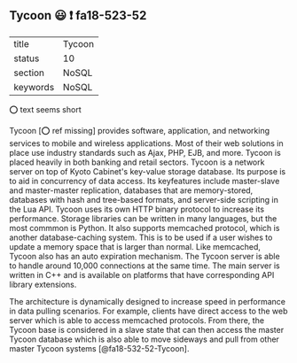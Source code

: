 ## Tycoon :smiley: :exclamation: fa18-523-52


|          |            |
| -------- | ---------- |
| title    | Tycoon     | 
| status   | 10         |
| section  | NoSQL      |
| keywords | NoSQL      |

:o: text seems short

Tycoon [:o: ref missing] provides software, application, and networking services to 
mobile and wireless applications. Most of their web solutions in place
use industry standards such as Ajax, PHP, EJB, and more. Tycoon is 
placed heavily in both banking and retail sectors. Tycoon is a network
server on top of Kyoto Cabinet's key-value storage database. Its 
purpose is to aid in concurrency of data access. Its keyfeatures 
include master-slave and master-master replication, databases that are
memory-stored, databases with hash and tree-based formats, and 
server-side scripting in the Lua API. Tycoon uses its own HTTP
binary protocol to increase its performance. Storage libraries can be
written in many languages, but the most commmon is Python. It also
supports memcached protocol, which is another database-caching system.
This is to be used if a user wishes to update a memory space that is
larger than normal. Like memcached, Tycoon also has an auto expiration
mechanism. The Tycoon server is able to handle around 10,000
connections at the same time. The main server is written in C++ and is
available on platforms that have corresponding API library extensions.

The architecture is dynamically designed to increase speed in
performance in data pulling scenarios. For example, clients have
direct access to the web server which is able to access memcached
protocols. From there, the Tycoon base is considered in a slave state
that can then access the master Tycoon database which is also able to
move sideways and pull from other master Tycoon systems
[@fa18-532-52-Tycoon].

     
